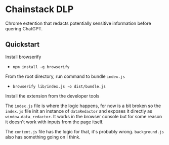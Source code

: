 # Chainstack DLP

Chrome extention that redacts potentially sensitive information before quering ChatGPT.

## Quickstart

Install browserify

- `npm install -g browserify`

From the root directory, run command to bundle `index.js`

- `browserify lib/index.js -o dist/bundle.js`

Install the extension from the developer tools

The `index.js` file is where the logic happens, for now is a bit broken so the `index.js` file init an instance of `dataRedactor` and exposes it directly as `window.data_redactor`. It works in the browser console but for some reason it doesn't work with inputs from the page itself.

The `content.js` file has the logic for that, it's probably wrong. `background.js` also has something going on I think.

